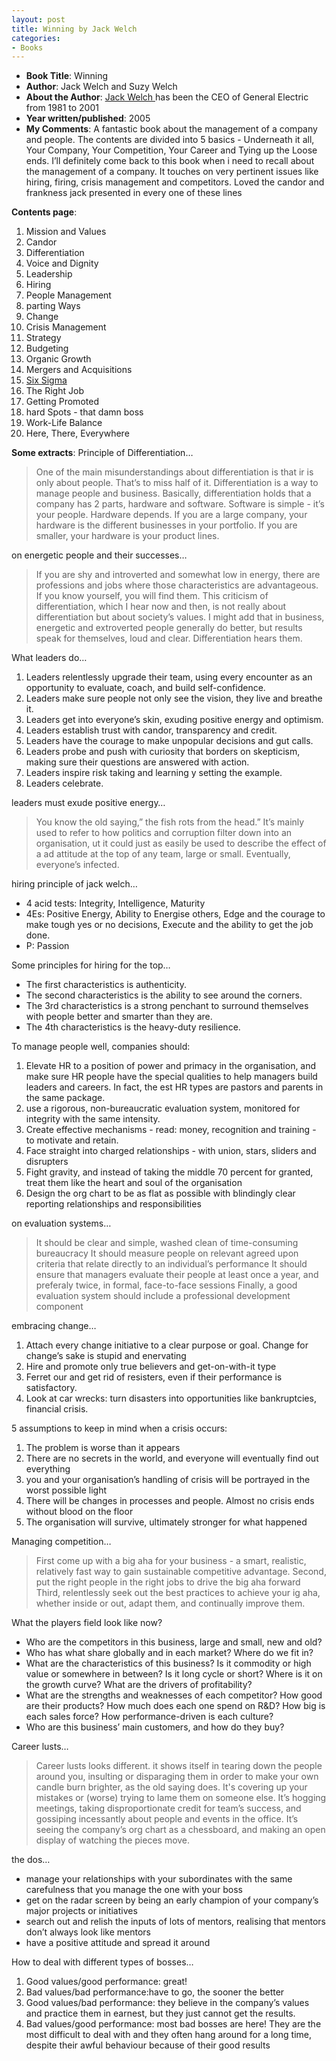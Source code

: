 ```yaml
---
layout: post
title: Winning by Jack Welch
categories:
- Books
---
```

- **Book Title**: Winning
- **Author**: Jack Welch and Suzy Welch
- **About the Author**: [Jack Welch ](http://en.wikipedia.org/wiki/Jack_Welch)has been the CEO of General Electric from 1981 to 2001
- **Year written/published**: 2005
- **My Comments**: A fantastic book about the management of a company and people. The contents are divided into 5 basics - Underneath it all, Your Company, Your Competition, Your Career and Tying up the Loose ends. I’ll definitely come back to this book when i need to recall about the management of a company. It touches on very pertinent issues like hiring, firing, crisis management and competitors. Loved the candor and frankness jack presented in every one of these lines

**Contents page**:

1. Mission and Values
2. Candor
3. Differentiation
4. Voice and Dignity
5. Leadership
6. Hiring
7. People Management
8. parting Ways
9. Change
10. Crisis Management
11. Strategy
12. Budgeting
13. Organic Growth
14. Mergers and Acquisitions
15. [Six Sigma](http://en.wikipedia.org/wiki/Six_Sigma)
16. The Right Job
17. Getting Promoted
18. hard Spots - that damn boss
19. Work-Life Balance
20. Here, There, Everywhere

**Some extracts**: Principle of Differentiation…

> One of the main misunderstandings about differentiation is that ir is only about people. That’s to miss half of it. Differentiation is a way to manage people and business. Basically, differentiation holds that a company has 2 parts, hardware and software. Software is simple - it’s your people. Hardware depends. If you are a large company, your hardware is the different businesses in your portfolio. If you are smaller, your hardware is your product lines.

on energetic people and their successes…

> If you are shy and introverted and somewhat low in energy, there are professions and jobs where those characteristics are advantageous. If you know yourself, you will find them. This criticism of differentiation, which I hear now and then, is not really about differentiation but about society’s values. I might add that in business, energetic and extroverted people generally do better, but results speak for themselves, loud and clear. Differentiation hears them.

What leaders do…

1. Leaders relentlessly upgrade their team, using every encounter as an opportunity to evaluate, coach, and build self-confidence.
2. Leaders make sure people not only see the vision, they live and breathe it.
3. Leaders get into everyone’s skin, exuding positive energy and optimism.
4. Leaders establish trust with candor, transparency and credit.
5. Leaders have the courage to make unpopular decisions and gut calls.
6. Leaders probe and push with curiosity that borders on skepticism, making sure their questions are answered with action.
7. Leaders inspire risk taking and learning y setting the example.
8. Leaders celebrate.

leaders must exude positive energy…

> You know the old saying,” the fish rots from the head.” It’s mainly used to refer to how politics and corruption filter down into an organisation, ut it could just as easily be used to describe the effect of a ad attitude at the top of any team, large or small. Eventually, everyone’s infected.

hiring principle of jack welch…

- 4 acid tests: Integrity, Intelligence, Maturity
- 4Es: Positive Energy, Ability to Energise others, Edge and the courage to make tough yes or no decisions, Execute and the ability to get the job done.
- P: Passion

Some principles for hiring for the top…

- The first characteristics is authenticity.
- The second characteristics is the ability to see around the corners.
- The 3rd characteristics is a strong penchant to surround themselves with people better and smarter than they are.
- The 4th characteristics is the heavy-duty resilience.

To manage people well, companies should:

1. Elevate HR to a position of power and primacy in the organisation, and make sure HR people have the special qualities to help managers build leaders and careers. In fact, the est HR types are pastors and parents in the same package.
2. use a rigorous, non-bureaucratic evaluation system, monitored for integrity with the same intensity.
3. Create effective mechanisms - read: money, recognition and training - to motivate and retain.
4. Face straight into charged relationships - with union, stars, sliders and disrupters
5. Fight gravity, and instead of taking the middle 70 percent for granted, treat them like the heart and soul of the organisation
6. Design the org chart to be as flat as possible with blindingly clear reporting relationships and responsibilities

on evaluation systems…

> It should be clear and simple, washed clean of time-consuming bureaucracy It should measure people on relevant agreed upon criteria that relate directly to an individual’s performance It should ensure that managers evaluate their people at least once a year, and preferaly twice, in formal, face-to-face sessions Finally, a good evaluation system should include a professional development component

embracing change…

1. Attach every change initiative to a clear purpose or goal. Change for change’s sake is stupid and enervating
2. Hire and promote only true believers and get-on-with-it type
3. Ferret our and get rid of resisters, even if their performance is satisfactory.
4. Look at car wrecks: turn disasters into opportunities like bankruptcies, financial crisis.

5 assumptions to keep in mind when a crisis occurs:

1. The problem is worse than it appears
2. There are no secrets in the world, and everyone will eventually find out everything
3. you and your organisation’s handling of crisis will be portrayed in the worst possible light
4. There will be changes in processes and people. Almost no crisis ends without blood on the floor
5. The organisation will survive, ultimately stronger for what happened

Managing competition…

> First come up with a big aha for your business - a smart, realistic, relatively fast way to gain sustainable competitive advantage. Second, put the right people in the right jobs to drive the big aha forward Third, relentlessly seek out the best practices to achieve your ig aha, whether inside or out, adapt them, and continually improve them.

What the players field look like now?

- Who are the competitors in this business, large and small, new and old?
- Who has what share globally and in each market? Where do we fit in?
- What are the characteristics of this business? Is it commodity or high value or somewhere in between? Is it long cycle or short? Where is it on the growth curve? What are the drivers of profitability?
- What are the strengths and weaknesses of each competitor? How good are their products? How much does each one spend on R&D? How big is each sales force? How performance-driven is each culture?
- Who are this business’ main customers, and how do they buy?

Career lusts…

> Career lusts looks different. it shows itself in tearing down the people around you, insulting or disparaging them in order to make your own candle burn brighter, as the old saying does. It's covering up your mistakes or (worse) trying to lame them on someone else. It’s hogging meetings, taking disproportionate credit for team’s success, and gossiping incessantly about people and events in the office. It’s seeing the company’s org chart as a chessboard, and making an open display of watching the pieces move.

the dos…

- manage your relationships with your subordinates with the same carefulness that you manage the one with your boss
- get on the radar screen by being an early champion of your company’s major projects or initiatives
- search out and relish the inputs of lots of mentors, realising that mentors don’t always look like mentors
- have a positive attitude and spread it around

How to deal with different types of bosses…

1. Good values/good performance: great!
2. Bad values/bad performance:have to go, the sooner the better
3. Good values/bad performance: they believe in the company’s values and practice them in earnest, but they just cannot get the results.
4. Bad values/good performance: most bad bosses are here! They are the most difficult to deal with and they often hang around for a long time, despite their awful behaviour because of their good results
